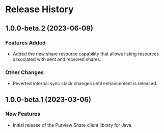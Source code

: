 # Release History

## 1.0.0-beta.2 (2023-06-08)

### Features Added

- Added the new share resource capability that allows listing resources associated with sent and received shares.

### Other Changes

- Reverted internal sync stack changes until enhancement is released.

## 1.0.0-beta.1 (2023-03-06)

### New Features

- Initial release of the Purview Share client library for Java
